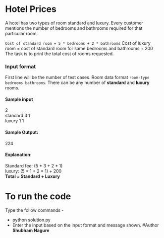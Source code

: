 # Hotel Prices 

A hotel has two types of room standard and luxury. Every customer mentions the number of bedrooms and bathrooms required for that particular room.

```Cost of standard room = 5 * bedrooms + 2 * bathrooms```
Cost of luxury room = cost of standard room for same bedrooms and bathrooms + 200
The task is to print the total cost of rooms requested.
### Input format
First line will be the number of test cases. Room data format `room-type bedrooms bathrooms`.
There can be any number of __standard__ and __luxury__ rooms.
#### Sample input 
2   
standard 3 1   
luxury 1 1   
#### Sample Output:
224
#### Explanation:
Standard fee: (5 * 3 + 2 * 1)   
luxury: (5 * 1 + 2 * 1) + 200   
__Total = Standard + Luxury__
# To run the code
Type the follow commands - 
- python solution.py
- Enter the input based on the input format and message shown.
#Author
__Shubham Nagure__